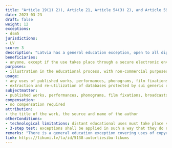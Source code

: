 ```yaml
---
title: "Article 19(1) 2)), Article 21, Article 54(3) 2), and Article 59(1) 2) of the Copyright Act"
date: 2023-03-23
draft: false
weight: 12
exceptions:
- dsm5
jurisdictions:
- LV
score: 3
description: "Latvia has a general education exception, open to all digital and non-digital uses of all types of copyrighted works (Article 21). This general exception applies to performances, phonograms, film fixations, broadcasts and press publications (Article 54(3) 2)). In addition, there is a specific education exception applicable to databases protected by the sui generis right, subject to the same conditions. None of the exceptions are subject to compensation." 
beneficiaries:
- anyone, except if the use takes place through a secure electronic environment, in which case only students and persons implementing the educational program can access it 
purposes: 
- illustration in the educational process, with non-commercial purposes
usage:
- any uses of published works, performances, phonograms, film fixations, broadcasts, press publications
- extraction and re-utilization of databases protected by sui generis rights
subjectmatter:
- published works, performances, phonograms, film fixations, broadcasts, press publications, databases protected by sui generis right
compensation:
- no compensation required
attribution: 
- the title of the work, the source and name of the author
otherConditions: 
- technological limitations: distant educational uses must take place via a secure electronic environment that is accessible only to students and persons implementing the educational program
- 3-step test: exceptions shall be applied in such a way that they do not conflict with the normal exploitation of the author's work and do not unreasonably prejudice the legitimate interests of the author
remarks: "There is a general education exception covering uses of copyrighted works (Article 19(1) 2) and Article 21) as well as uses of performances, phonograms, film fixations, broadcasts and press publications (Article 54(3) 2)). In addition, there is a specific education exception applicable to the extraction and re-utilization of databases protected by the sui generis right, which is subject to the conditions set forth in the general education exception (Article 59(1) 2)). <br /> The education exceptions cover both digital and non-digital uses, to the extent necessary for the non-commercial purpose to be achieved, without compensation. Anyone can benefit from the education exceptions, except in the case of distance uses, where only students and persons implementing the educational program are allowed to access the secured electronic environment where the use must take place. The provision clarifies that “illustration for in the educational process” means uses that support, enrich or supplement the learning process, in accordance with recital 21 of the CDSM Directive. It further clarifies the meaning of “secured electronic environment”, in line with recital 22 of the CDSM Directive. Furthermore, it goes a step further than the EU lawmaker in terms of cross-border uses, by creating a legal presumption that Latvia is the location to be considered when an educational institution is not established in the European Union or the European Economic Area, but operates in Latvia and implements a curriculum on the subject "Latvian Studies”."
link: https://likumi.lv/ta/id/5138-autortiesibu-likums
---
```

